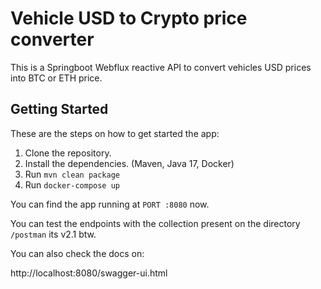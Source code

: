 # Vehicle USD to Crypto price converter

This is a Springboot Webflux reactive API to convert vehicles USD prices into BTC or ETH price.

## Getting Started

These are the steps on how to get started the app:

1. Clone the repository.
2. Install the dependencies. (Maven, Java 17, Docker)
3. Run ```mvn clean package```
4. Run ```docker-compose up```

You can find the app running at ```PORT :8080``` now.

You can test the endpoints with the collection present on the directory ```/postman``` its v2.1 btw.

You can also check the docs on:

http://localhost:8080/swagger-ui.html